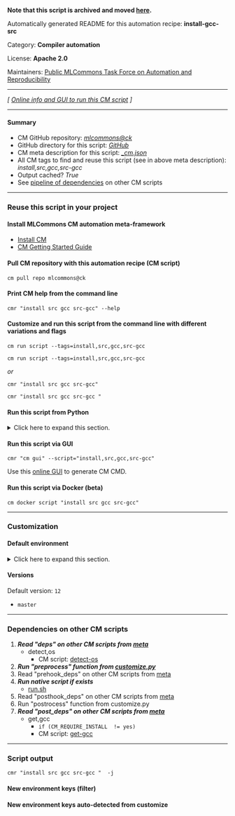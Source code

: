 **Note that this script is archived and moved [here](https://github.com/mlcommons/cm4mlops/tree/main/script/install-gcc-src).**



Automatically generated README for this automation recipe: **install-gcc-src**

Category: **Compiler automation**

License: **Apache 2.0**

Maintainers: [Public MLCommons Task Force on Automation and Reproducibility](https://github.com/mlcommons/ck/blob/master/docs/taskforce.md)

---
*[ [Online info and GUI to run this CM script](https://access.cknowledge.org/playground/?action=scripts&name=install-gcc-src,faae0ebd6e1242db) ]*

---
#### Summary

* CM GitHub repository: *[mlcommons@ck](https://github.com/mlcommons/ck/tree/dev/cm-mlops)*
* GitHub directory for this script: *[GitHub](https://github.com/mlcommons/ck/tree/dev/cm-mlops/script/install-gcc-src)*
* CM meta description for this script: *[_cm.json](_cm.json)*
* All CM tags to find and reuse this script (see in above meta description): *install,src,gcc,src-gcc*
* Output cached? *True*
* See [pipeline of dependencies](#dependencies-on-other-cm-scripts) on other CM scripts


---
### Reuse this script in your project

#### Install MLCommons CM automation meta-framework

* [Install CM](https://access.cknowledge.org/playground/?action=install)
* [CM Getting Started Guide](https://github.com/mlcommons/ck/blob/master/docs/getting-started.md)

#### Pull CM repository with this automation recipe (CM script)

```cm pull repo mlcommons@ck```

#### Print CM help from the command line

````cmr "install src gcc src-gcc" --help````

#### Customize and run this script from the command line with different variations and flags

`cm run script --tags=install,src,gcc,src-gcc`

`cm run script --tags=install,src,gcc,src-gcc `

*or*

`cmr "install src gcc src-gcc"`

`cmr "install src gcc src-gcc " `


#### Run this script from Python

<details>
<summary>Click here to expand this section.</summary>

```python

import cmind

r = cmind.access({'action':'run'
                  'automation':'script',
                  'tags':'install,src,gcc,src-gcc'
                  'out':'con',
                  ...
                  (other input keys for this script)
                  ...
                 })

if r['return']>0:
    print (r['error'])

```

</details>


#### Run this script via GUI

```cmr "cm gui" --script="install,src,gcc,src-gcc"```

Use this [online GUI](https://cKnowledge.org/cm-gui/?tags=install,src,gcc,src-gcc) to generate CM CMD.

#### Run this script via Docker (beta)

`cm docker script "install src gcc src-gcc" `

___
### Customization

#### Default environment

<details>
<summary>Click here to expand this section.</summary>

These keys can be updated via `--env.KEY=VALUE` or `env` dictionary in `@input.json` or using script flags.


</details>

#### Versions
Default version: `12`

* `master`
___
### Dependencies on other CM scripts


  1. ***Read "deps" on other CM scripts from [meta](https://github.com/mlcommons/ck/tree/dev/cm-mlops/script/install-gcc-src/_cm.json)***
     * detect,os
       - CM script: [detect-os](https://github.com/mlcommons/ck/tree/master/cm-mlops/script/detect-os)
  1. ***Run "preprocess" function from [customize.py](https://github.com/mlcommons/ck/tree/dev/cm-mlops/script/install-gcc-src/customize.py)***
  1. Read "prehook_deps" on other CM scripts from [meta](https://github.com/mlcommons/ck/tree/dev/cm-mlops/script/install-gcc-src/_cm.json)
  1. ***Run native script if exists***
     * [run.sh](https://github.com/mlcommons/ck/tree/dev/cm-mlops/script/install-gcc-src/run.sh)
  1. Read "posthook_deps" on other CM scripts from [meta](https://github.com/mlcommons/ck/tree/dev/cm-mlops/script/install-gcc-src/_cm.json)
  1. Run "postrocess" function from customize.py
  1. ***Read "post_deps" on other CM scripts from [meta](https://github.com/mlcommons/ck/tree/dev/cm-mlops/script/install-gcc-src/_cm.json)***
     * get,gcc
       * `if (CM_REQUIRE_INSTALL  != yes)`
       - CM script: [get-gcc](https://github.com/mlcommons/ck/tree/master/cm-mlops/script/get-gcc)

___
### Script output
`cmr "install src gcc src-gcc "  -j`
#### New environment keys (filter)

#### New environment keys auto-detected from customize
